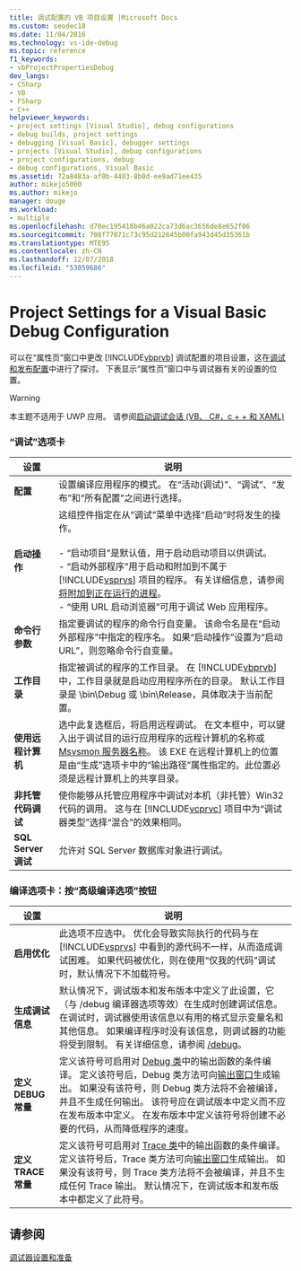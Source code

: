 ```yaml
---
title: 调试配置的 VB 项目设置 |Microsoft Docs
ms.custom: seodec18
ms.date: 11/04/2016
ms.technology: vs-ide-debug
ms.topic: reference
f1_keywords:
- vbProjectPropertiesDebug
dev_langs:
- CSharp
- VB
- FSharp
- C++
helpviewer_keywords:
- project settings [Visual Studio], debug configurations
- debug builds, project settings
- debugging [Visual Basic], debugger settings
- projects [Visual Studio], debug configurations
- project configurations, debug
- debug configurations, Visual Basic
ms.assetid: 72a8483a-af0b-4403-8b0d-ee9ad71ee435
author: mikejo5000
ms.author: mikejo
manager: douge
ms.workload:
- multiple
ms.openlocfilehash: d70ec195418b46a022ca73d6ac3656de8e652f06
ms.sourcegitcommit: 708f77071c73c95d212645b00fa943d45d35361b
ms.translationtype: MTE95
ms.contentlocale: zh-CN
ms.lasthandoff: 12/07/2018
ms.locfileid: "53059686"
---
```

# <a name="project-settings-for-a-visual-basic-debug-configuration"></a>Project Settings for a Visual Basic Debug Configuration
可以在“属性页”窗口中更改 [!INCLUDE[vbprvb](../code-quality/includes/vbprvb_md.md)] 调试配置的项目设置，这在[调试和发布配置](../debugger/how-to-set-debug-and-release-configurations.md)中进行了探讨。 下表显示“属性页”窗口中与调试器有关的设置的位置。  
  
> [!WARNING]
>  本主题不适用于 UWP 应用。 请参阅[启动调试会话 (VB、 C#，c + + 和 XAML)](../debugger/start-a-debugging-session-for-a-store-app-in-visual-studio-vb-csharp-cpp-and-xaml.md)  
  
### <a name="debug-tab"></a>“调试”选项卡  
  
| 设置 | 说明 |
|------------------------------| - |
| **配置** | 设置编译应用程序的模式。 在“活动(调试)”、“调试”、“发布”和“所有配置”之间进行选择。 |
| **启动操作** | 这组控件指定在从“调试”菜单中选择“启动”时将发生的操作。<br /><br /> -   “启动项目”是默认值，用于启动启动项目以供调试。 <br />-   “启动外部程序”用于启动和附加到不属于 [!INCLUDE[vsprvs](../code-quality/includes/vsprvs_md.md)] 项目的程序。 有关详细信息，请参阅[将附加到正在运行的进程](../debugger/attach-to-running-processes-with-the-visual-studio-debugger.md)。<br />-   “使用 URL 启动浏览器”可用于调试 Web 应用程序。 |
| **命令行参数** | 指定要调试的程序的命令行自变量。 该命令名是在“启动外部程序”中指定的程序名。 如果“启动操作”设置为“启动 URL”，则忽略命令行自变量。 |
| **工作目录** | 指定被调试的程序的工作目录。 在 [!INCLUDE[vbprvb](../code-quality/includes/vbprvb_md.md)] 中，工作目录就是启动应用程序所在的目录。 默认工作目录是 \bin\Debug 或 \bin\Release，具体取决于当前配置。 |
| **使用远程计算机** | 选中此复选框后，将启用远程调试。 在文本框中，可以键入出于调试目的运行应用程序的远程计算机的名称或 [Msvsmon 服务器名称](../debugger/remote-debugging.md)。 该 EXE 在远程计算机上的位置是由“生成”选项卡中的“输出路径”属性指定的。此位置必须是远程计算机上的共享目录。 |
| **非托管代码调试** | 使你能够从托管应用程序中调试对本机（非托管）Win32 代码的调用。 这与在 [!INCLUDE[vcprvc](../code-quality/includes/vcprvc_md.md)] 项目中为“调试器类型”选择“混合”的效果相同。 |
| **SQL Server 调试** | 允许对 SQL Server 数据库对象进行调试。 |
  
### <a name="compile-tab-press-advanced-compile-options-button"></a>编译选项卡：按“高级编译选项”按钮  
  
| 设置 | 说明 |
|---------------------------| - |
| **启用优化** | 此选项不应选中。 优化会导致实际执行的代码与在 [!INCLUDE[vsprvs](../code-quality/includes/vsprvs_md.md)] 中看到的源代码不一样，从而造成调试困难。 如果代码被优化，则在使用“仅我的代码”调试时，默认情况下不加载符号。 |
| **生成调试信息** | 默认情况下，调试版本和发布版本中定义了此设置，它（与 /debug 编译器选项等效）在生成时创建调试信息。 在调试时，调试器使用该信息以有用的格式显示变量名和其他信息。 如果编译程序时没有该信息，则调试器的功能将受到限制。 有关详细信息，请参阅 [/debug](/dotnet/visual-basic/reference/command-line-compiler/debug)。 |
| **定义 DEBUG 常量** | 定义该符号可启用对 [Debug 类](/dotnet/api/system.diagnostics.debug)中的输出函数的条件编译。 定义该符号后，Debug 类方法可向[输出窗口](../ide/reference/output-window.md)生成输出。 如果没有该符号，则 Debug 类方法将不会被编译，并且不生成任何输出。 该符号应在调试版本中定义而不应在发布版本中定义。 在发布版本中定义该符号将创建不必要的代码，从而降低程序的速度。 |
| **定义 TRACE 常量** | 定义该符号可启用对 [Trace 类](/dotnet/api/system.diagnostics.trace)中的输出函数的条件编译。 定义该符号后，Trace 类方法可向[输出窗口](../ide/reference/output-window.md)生成输出。 如果没有该符号，则 Trace 类方法将不会被编译，并且不生成任何 Trace 输出。 默认情况下，在调试版本和发布版本中都定义了此符号。 |
  
## <a name="see-also"></a>请参阅  
 [调试器设置和准备](../debugger/debugger-settings-and-preparation.md)